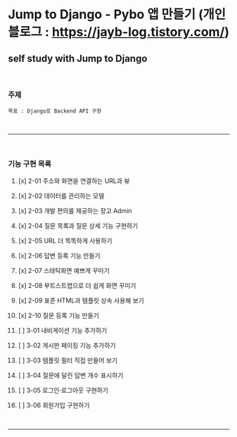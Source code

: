 Jump to Django - Pybo 앱 만들기 (개인 블로그 : https://jayb-log.tistory.com/)
========================

self study with Jump to Django
------------------------

<br>


### 주제

```
목표 : Django로 Backend API 구현
```


<br>

***

<br>

### 기능 구현 목록

1. [x] 2-01 주소와 화면을 연결하는 URL과 뷰


1. [x] 2-02 데이터를 관리하는 모델


1. [x] 2-03 개발 편의를 제공하는 장고 Admin


1. [x] 2-04 질문 목록과 질문 상세 기능 구현하기


1. [x] 2-05 URL 더 똑똑하게 사용하기


1. [x] 2-06 답변 등록 기능 만들기


1. [x] 2-07 스태틱화면 예쁘게 꾸미기


1. [x] 2-08 부트스트랩으로 더 쉽게 화면 꾸미기


1. [x] 2-09 표준 HTML과 템플릿 상속 사용해 보기


1. [x] 2-10 질문 등록 기능 만들기


1. [ ] 3-01 내비게이션 기능 추가하기


1. [ ] 3-02 게시판 페이징 기능 추가하기


1. [ ] 3-03 템플릿 필터 직접 만들어 보기


1. [ ] 3-04 질문에 달린 답변 개수 표시하기


1. [ ] 3-05 로그인·로그아웃 구현하기


1. [ ] 3-06 회원가입 구현하기



<br>

***
